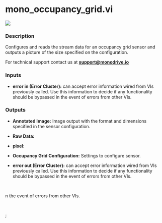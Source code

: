 # mono_occupancy_grid.vi

<p class="img_container">
<img class="lg_img" src="../mono_occupancy_grid.png"/>
</p>

### Description

Configures and reads the stream data for an occupancy grid sensor and outputs a picture of the size specified on the  configuration.

For technical support contact us at <b>support@monodrive.io</b> 

### Inputs

- **error in (Error Cluster):** can accept error information wired from VIs previously called. Use this information to decide if any functionality should be bypassed in the event of errors from other VIs. 

### Outputs

- **Annotated Image:**  Image output with the format and dimensions  specified in
the sensor configuration.
 

- **Raw Data:**   

- **pixel:**   

- **Occupancy Grid Configuration:**  Settings to configure sensor.
 

- **error out (Error Cluster):** can accept error information wired from VIs previously called. Use this information to decide if any functionality should be bypassed in the event of errors from other VIs. 

<p>&nbsp;</p>
n the event of errors from other VIs. 

<p>&nbsp;</p>
;</p>
